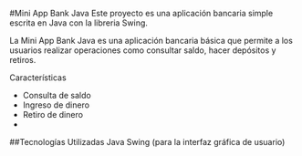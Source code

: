 #Mini App Bank Java
Este proyecto es una aplicación bancaria simple escrita en Java con la libreria Swing.

La Mini App Bank Java es una aplicación bancaria básica que permite a los usuarios realizar operaciones como consultar saldo, hacer depósitos y retiros.

Características
- Consulta de saldo
- Ingreso de dinero
- Retiro de dinero
- 
##Tecnologías Utilizadas
Java
Swing (para la interfaz gráfica de usuario)
